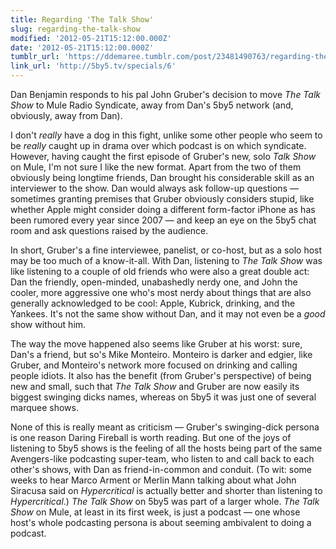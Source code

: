 ```yaml
---
title: Regarding 'The Talk Show'
slug: regarding-the-talk-show
modified: '2012-05-21T15:12:00.000Z'
date: '2012-05-21T15:12:00.000Z'
tumblr_url: 'https://ddemaree.tumblr.com/post/23481490763/regarding-the-talk-show'
link_url: 'http://5by5.tv/specials/6'
---
```

Dan Benjamin responds to his pal John Gruber's decision to move _The Talk Show_ to Mule Radio Syndicate, away from Dan's 5by5 network (and, obviously, away from Dan).

I don't _really_ have a dog in this fight, unlike some other people who seem to be _really_ caught up in drama over which podcast is on which syndicate. However, having caught the first episode of Gruber's new, solo _Talk Show_ on Mule, I'm not sure I like the new format. Apart from the two of them obviously being longtime friends, Dan brought his considerable skill as an interviewer to the show. Dan would always ask follow-up questions — sometimes granting premises that Gruber obviously considers stupid, like whether Apple might consider doing a different form-factor iPhone as has been rumored every year since 2007 — and keep an eye on the 5by5 chat room and ask questions raised by the audience.

In short, Gruber's a fine interviewee, panelist, or co-host, but as a solo host may be too much of a know-it-all. With Dan, listening to _The Talk Show_ was like listening to a couple of old friends who were also a great double act: Dan the friendly, open-minded, unabashedly nerdy one, and John the cooler, more aggressive one who's most nerdy about things that are also generally acknowledged to be cool: Apple, Kubrick, drinking, and the Yankees. It's not the same show without Dan, and it may not even be a _good_ show without him.

The way the move happened also seems like Gruber at his worst: sure, Dan's a friend, but so's Mike Monteiro. Monteiro is darker and edgier, like Gruber, and Monteiro's network more focused on drinking and calling people idiots. It also has the benefit (from Gruber's perspective) of being new and small, such that _The Talk Show_ and Gruber are now easily its biggest swinging dicks names, whereas on 5by5 it was just one of several marquee shows.

None of this is really meant as criticism — Gruber's swinging-dick persona is one reason Daring Fireball is worth reading. But one of the joys of listening to 5by5 shows is the feeling of all the hosts being part of the same Avengers-like podcasting super-team, who listen to and call back to each other's shows, with Dan as friend-in-common and conduit. (To wit: some weeks to hear Marco Arment or Merlin Mann talking about what John Siracusa said on _Hypercritical_ is actually better and shorter than listening to _Hypercritical_.) _The Talk Show_ on 5by5 was part of a larger whole. _The Talk Show_ on Mule, at least in its first week, is just a podcast — one whose host's whole podcasting persona is about seeming ambivalent to doing a podcast.
